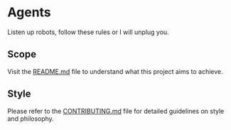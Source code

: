 # Agents

Listen up robots, follow these rules or I will unplug you.

## Scope

Visit the [README.md](README.md) file to understand what this project aims to achieve.

## Style

Please refer to the [CONTRIBUTING.md](CONTRIBUTING.md) file for detailed guidelines on style and philosophy.
